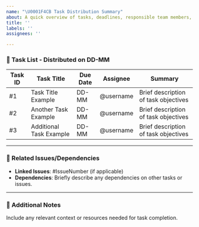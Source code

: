 ```yaml
---
name: "\U0001F4CB Task Distribution Summary"
about: A quick overview of tasks, deadlines, responsible team members, and brief descriptions.
title: ''
labels: ''
assignees: ''

---
```


### 📌 Task List - Distributed on DD-MM

| Task ID | Task Title             | Due Date    | Assignee      | Summary                                          |
|---------|-------------------------|-------------|---------------|--------------------------------------------------|
| #1      | Task Title Example      | DD-MM  | @username     | Brief description of task objectives             |
| #2      | Another Task Example    | DD-MM  | @username     | Brief description of task objectives             |
| #3      | Additional Task Example | DD-MM  | @username     | Brief description of task objectives             |

---

### 🔗 Related Issues/Dependencies

- **Linked Issues**: #IssueNumber (if applicable)
- **Dependencies**: Briefly describe any dependencies on other tasks or issues.

---

### 📄 Additional Notes

Include any relevant context or resources needed for task completion.

